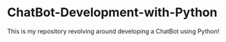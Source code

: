 # ChatBot-Development-with-Python
This is my repository revolving around developing a ChatBot using Python! 
